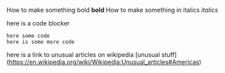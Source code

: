 How to make something bold **bold**
How to make something in italics *italics*

here is a code blocker 
>
    here some code
    here is some more code 

here is a link to unusual articles on wikipedia [unusual stuff] (https://en.wikipedia.org/wiki/Wikipedia:Unusual_articles#Americas)

